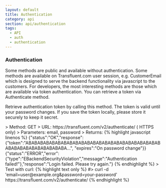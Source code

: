 ```yaml
---
layout: default
title: Authentication
category: api
section: api/authentication
tags: 
  - API
  - auth
  - authentication
---
```


<h3 class='api-title'> Authentication </h3>

<div class='api-body'> 
<p>Some methods are public and available without authentication. Some methods are available on Transfluent.com user session, e.g. CustomerEmail which is designed to serve the backend functionality via javascript to the customers. For developers, the most interesting methods are those which are available via token authentication. You can retrieve a token via Authenticate method.</p>
<p>Retrieve authentication token by calling this method. The token is valid until your password changes. If you save the token locally, please store it securely to keep it secret.</p>
>  Method: GET  
>  URL: https://transfluent.com/v2/authenticate/ ( HTTPS only)  
>  Parameters: email, password  
>  Returns:  
  {% highlight javascript linenos %}
  {"status":"OK","response":{"token":"ABABABABABABABABABABABABABABABABABABABABABABABABABABABABABABABABABA...", "expires":"On password change"}}
    {"status":"ERROR","error":{"type":"EBackendSecurityViolation","message":"Authentication failed!"},"response":"Login failed. Please try again."}  
  {% endhighlight %}
>  Test with curl:  
    {% highlight text only %}
#> curl -d 'email=user@example.org&password=your-password' https://transfluent.com/v2/authenticate/
    {% endhighlight %}
<div>
